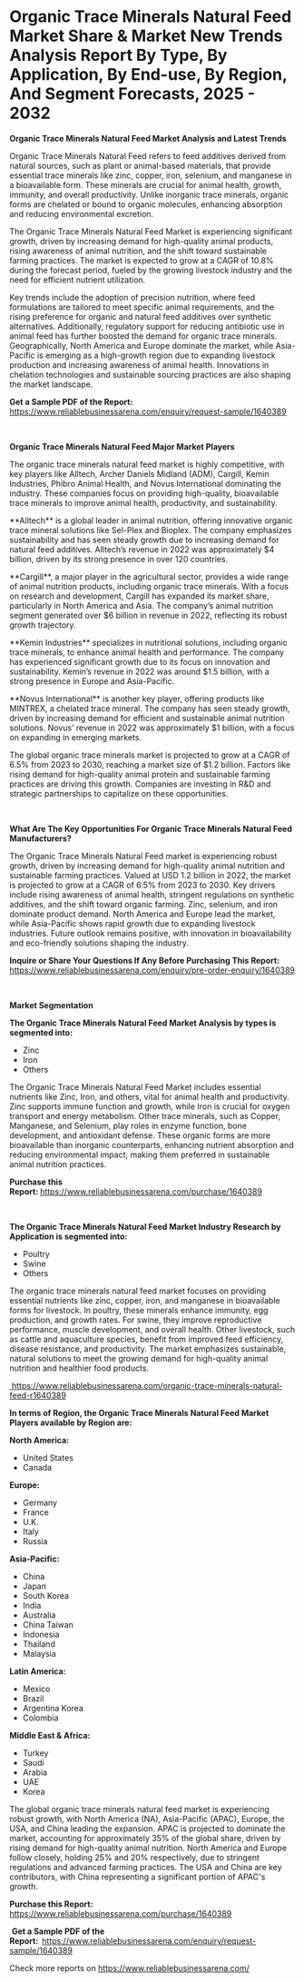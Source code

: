 <p><h1>Organic Trace Minerals Natural Feed Market Share & Market New Trends Analysis Report By Type, By Application, By End-use, By Region, And Segment Forecasts, 2025 - 2032</h1></p><p><strong>Organic Trace Minerals Natural Feed Market Analysis and Latest Trends</strong></p>
<p><p>Organic Trace Minerals Natural Feed refers to feed additives derived from natural sources, such as plant or animal-based materials, that provide essential trace minerals like zinc, copper, iron, selenium, and manganese in a bioavailable form. These minerals are crucial for animal health, growth, immunity, and overall productivity. Unlike inorganic trace minerals, organic forms are chelated or bound to organic molecules, enhancing absorption and reducing environmental excretion.</p><p>The Organic Trace Minerals Natural Feed Market is experiencing significant growth, driven by increasing demand for high-quality animal products, rising awareness of animal nutrition, and the shift toward sustainable farming practices. The market is expected to grow at a CAGR of 10.8% during the forecast period, fueled by the growing livestock industry and the need for efficient nutrient utilization.</p><p>Key trends include the adoption of precision nutrition, where feed formulations are tailored to meet specific animal requirements, and the rising preference for organic and natural feed additives over synthetic alternatives. Additionally, regulatory support for reducing antibiotic use in animal feed has further boosted the demand for organic trace minerals. Geographically, North America and Europe dominate the market, while Asia-Pacific is emerging as a high-growth region due to expanding livestock production and increasing awareness of animal health. Innovations in chelation technologies and sustainable sourcing practices are also shaping the market landscape.</p></p>
<p><strong>Get a Sample PDF of the Report:&nbsp;</strong> <a href="https://www.reliablebusinessarena.com/enquiry/request-sample/1640389?utm_campaign=1891&utm_medium=2&utm_source=Github&utm_content=ia&utm_term=21012025&utm_id=organic-trace-minerals-natural-feed">https://www.reliablebusinessarena.com/enquiry/request-sample/1640389</a></p>
<p>&nbsp;</p>
<p><strong>Organic Trace Minerals Natural Feed Major Market Players</strong></p>
<p><p>The organic trace minerals natural feed market is highly competitive, with key players like Alltech, Archer Daniels Midland (ADM), Cargill, Kemin Industries, Phibro Animal Health, and Novus International dominating the industry. These companies focus on providing high-quality, bioavailable trace minerals to improve animal health, productivity, and sustainability.</p><p>**Alltech** is a global leader in animal nutrition, offering innovative organic trace mineral solutions like Sel-Plex and Bioplex. The company emphasizes sustainability and has seen steady growth due to increasing demand for natural feed additives. Alltech’s revenue in 2022 was approximately $4 billion, driven by its strong presence in over 120 countries.</p><p>**Cargill**, a major player in the agricultural sector, provides a wide range of animal nutrition products, including organic trace minerals. With a focus on research and development, Cargill has expanded its market share, particularly in North America and Asia. The company’s animal nutrition segment generated over $6 billion in revenue in 2022, reflecting its robust growth trajectory.</p><p>**Kemin Industries** specializes in nutritional solutions, including organic trace minerals, to enhance animal health and performance. The company has experienced significant growth due to its focus on innovation and sustainability. Kemin’s revenue in 2022 was around $1.5 billion, with a strong presence in Europe and Asia-Pacific.</p><p>**Novus International** is another key player, offering products like MINTREX, a chelated trace mineral. The company has seen steady growth, driven by increasing demand for efficient and sustainable animal nutrition solutions. Novus’ revenue in 2022 was approximately $1 billion, with a focus on expanding in emerging markets.</p><p>The global organic trace minerals market is projected to grow at a CAGR of 6.5% from 2023 to 2030, reaching a market size of $1.2 billion. Factors like rising demand for high-quality animal protein and sustainable farming practices are driving this growth. Companies are investing in R&D and strategic partnerships to capitalize on these opportunities.</p></p>
<p>&nbsp;</p>
<p><strong>What Are The Key Opportunities For Organic Trace Minerals Natural Feed Manufacturers?</strong></p>
<p><p>The Organic Trace Minerals Natural Feed market is experiencing robust growth, driven by increasing demand for high-quality animal nutrition and sustainable farming practices. Valued at USD 1.2 billion in 2022, the market is projected to grow at a CAGR of 6.5% from 2023 to 2030. Key drivers include rising awareness of animal health, stringent regulations on synthetic additives, and the shift toward organic farming. Zinc, selenium, and iron dominate product demand. North America and Europe lead the market, while Asia-Pacific shows rapid growth due to expanding livestock industries. Future outlook remains positive, with innovation in bioavailability and eco-friendly solutions shaping the industry.</p></p>
<p><strong>Inquire or Share Your Questions If Any Before Purchasing This Report:</strong> <a href="https://www.reliablebusinessarena.com/enquiry/pre-order-enquiry/1640389?utm_campaign=1891&utm_medium=2&utm_source=Github&utm_content=ia&utm_term=21012025&utm_id=organic-trace-minerals-natural-feed">https://www.reliablebusinessarena.com/enquiry/pre-order-enquiry/1640389</a></p>
<p>&nbsp;</p>
<p><strong>Market Segmentation</strong></p>
<p><strong>The Organic Trace Minerals Natural Feed Market Analysis by types is segmented into:</strong></p>
<p><ul><li>Zinc</li><li>Iron</li><li>Others</li></ul></p>
<p><p>The Organic Trace Minerals Natural Feed Market includes essential nutrients like Zinc, Iron, and others, vital for animal health and productivity. Zinc supports immune function and growth, while Iron is crucial for oxygen transport and energy metabolism. Other trace minerals, such as Copper, Manganese, and Selenium, play roles in enzyme function, bone development, and antioxidant defense. These organic forms are more bioavailable than inorganic counterparts, enhancing nutrient absorption and reducing environmental impact, making them preferred in sustainable animal nutrition practices.</p></p>
<p><strong>Purchase this Report:&nbsp;</strong><a href="https://www.reliablebusinessarena.com/purchase/1640389?utm_campaign=1891&utm_medium=2&utm_source=Github&utm_content=ia&utm_term=21012025&utm_id=organic-trace-minerals-natural-feed">https://www.reliablebusinessarena.com/purchase/1640389</a></p>
<p>&nbsp;</p>
<p><strong>The Organic Trace Minerals Natural Feed Market Industry Research by Application is segmented into:</strong></p>
<p><ul><li>Poultry</li><li>Swine</li><li>Others</li></ul></p>
<p><p>The organic trace minerals natural feed market focuses on providing essential nutrients like zinc, copper, iron, and manganese in bioavailable forms for livestock. In poultry, these minerals enhance immunity, egg production, and growth rates. For swine, they improve reproductive performance, muscle development, and overall health. Other livestock, such as cattle and aquaculture species, benefit from improved feed efficiency, disease resistance, and productivity. The market emphasizes sustainable, natural solutions to meet the growing demand for high-quality animal nutrition and healthier food products.</p></p>
<p><a href="https://www.reliablebusinessarena.com/organic-trace-minerals-natural-feed-r1640389?utm_campaign=1891&utm_medium=2&utm_source=Github&utm_content=ia&utm_term=21012025&utm_id=organic-trace-minerals-natural-feed">&nbsp;https://www.reliablebusinessarena.com/organic-trace-minerals-natural-feed-r1640389</a></p>
<p><strong>In terms of Region, the Organic Trace Minerals Natural Feed Market Players available by Region are:</strong></p>
<p>
    <p> <strong> North America: </strong>
        <ul>
            <li>United States</li>
            <li>Canada</li>
        </ul>
        </p> 
    <p> <strong> Europe: </strong>
        <ul>
            <li>Germany</li>
            <li>France</li>
            <li>U.K.</li>
            <li>Italy</li>
            <li>Russia</li>
        </ul>
        </p> 
    <p> <strong> Asia-Pacific: </strong>
        <ul>
            <li>China</li>
            <li>Japan</li>
            <li>South Korea</li>
            <li>India</li>
            <li>Australia</li>
            <li>China Taiwan</li>
            <li>Indonesia</li>
            <li>Thailand</li>
            <li>Malaysia</li>
        </ul>
        </p> 
    <p> <strong> Latin America: </strong>
        <ul>
            <li>Mexico</li>
            <li>Brazil</li>
            <li>Argentina Korea</li>
            <li>Colombia</li>
        </ul>
        </p> 
    <p> <strong> Middle East & Africa: </strong>
        <ul>
            <li>Turkey</li>
            <li>Saudi</li>
            <li>Arabia</li>
            <li>UAE</li>
            <li>Korea</li>
        </ul>
    </p>
    </p>
<p><p>The global organic trace minerals natural feed market is experiencing robust growth, with North America (NA), Asia-Pacific (APAC), Europe, the USA, and China leading the expansion. APAC is projected to dominate the market, accounting for approximately 35% of the global share, driven by rising demand for high-quality animal nutrition. North America and Europe follow closely, holding 25% and 20% respectively, due to stringent regulations and advanced farming practices. The USA and China are key contributors, with China representing a significant portion of APAC's growth.</p></p>
<p><strong>Purchase this Report: </strong><a href="https://www.reliablebusinessarena.com/purchase/1640389?utm_campaign=1891&utm_medium=2&utm_source=Github&utm_content=ia&utm_term=21012025&utm_id=organic-trace-minerals-natural-feed">https://www.reliablebusinessarena.com/purchase/1640389</a></p>
<p>&nbsp;<strong>Get a Sample PDF of the Report:&nbsp;&nbsp;</strong><a href="https://www.reliablebusinessarena.com/enquiry/request-sample/1640389?utm_campaign=1891&utm_medium=2&utm_source=Github&utm_content=ia&utm_term=21012025&utm_id=organic-trace-minerals-natural-feed">https://www.reliablebusinessarena.com/enquiry/request-sample/1640389</a></p>
<p><strong></strong></p>
<p>Check more reports on <a href="https://www.reliablebusinessarena.com/?utm_campaign=1891&utm_medium=2&utm_source=Github&utm_content=ia&utm_term=21012025&utm_id=organic-trace-minerals-natural-feed">https://www.reliablebusinessarena.com/</a></p>